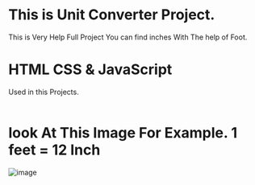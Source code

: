 # This is Unit Converter Project.
This is Very Help Full Project You can find inches With The help of Foot.
<br>
# HTML CSS & JavaScript 
Used in this Projects.  
<br>
# look At This Image For Example. 1 feet = 12 Inch
![image](https://github.com/MohdHadi72/Unit-Converter-/assets/154020781/42058e27-a751-48a3-a462-d34845457fe0)

